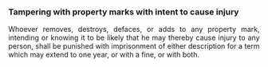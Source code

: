 ### Tampering with property marks with intent to cause injury
<div style="text-align: justify">

Whoever removes, destroys, defaces, or adds to any property mark, intending or knowing it to be likely that he may thereby cause injury to any person, shall be punished with imprisonment of either description for a term which may extend to one year, or with a fine, or with both.

</div>
